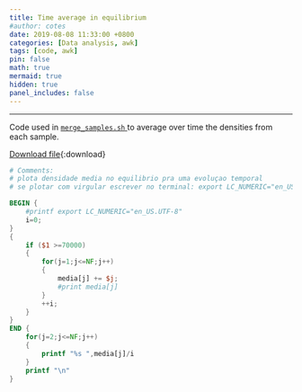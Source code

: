 ```yaml
---
title: Time average in equilibrium
#author: cotes
date: 2019-08-08 11:33:00 +0800
categories: [Data analysis, awk]
tags: [code, awk]
pin: false
math: true
mermaid: true
hidden: true
panel_includes: false
---
```



<hr>

Code used in 
<a href="{% post_url 2019-08-08-merge-samples %}">
    <code class="language-plaintext highlighter-rouge">merge_samples.sh</code>
</a> 
to average over time the densities from each sample.

[Download file](/files/scripts/data_analysis/time_average.awk){:download}


```awk
# Comments:
# plota densidade media no equilibrio pra uma evoluçao temporal
# se plotar com virgular escrever no terminal: export LC_NUMERIC="en_US.UTF-8"

BEGIN { 
	#printf export LC_NUMERIC="en_US.UTF-8"      
	i=0;
}
{
	if ($1 >=70000) 
	{
		for(j=1;j<=NF;j++)
		{
			media[j] += $j; 
			#print media[j]
		}  						
		++i;
	}    
}
END { 
	for(j=2;j<=NF;j++)
	{
		printf "%s ",media[j]/i
	}  
	printf "\n"
}
```
